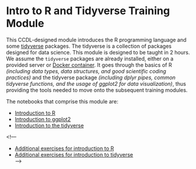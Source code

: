 # Intro to R and Tidyverse Training Module

This CCDL-designed module introduces the R programming language and some [tidyverse](https://www.tidyverse.org/) packages.
The tidyverse is a collection of packages designed for data science.
This module is designed to be taught in 2 hours. We assume the `tidyverse` packages are already installed, either on a provided server or [Docker container](https://github.com/AlexsLemonade/training-modules/tree/master/docker-install).
It goes through the basics of R _(including data types, data structures, and good scientific coding practices)_ and the tidyverse package _(including dplyr pipes, common tidyverse functions, and the usage of ggplot2 for data visualization)_, thus providing the tools needed to move onto the subsequent training modules.

The notebooks that comprise this module are: 
 
* [Introduction to R](https://alexslemonade.github.io/training-modules/intro-to-R-tidyverse/01-intro-to-base_R.html)  
* [Introduction to ggplot2](https://alexslemonade.github.io/training-modules/intro-to-R-tidyverse/02-intro_to_ggplot2.html)
* [Introduction to the tidyverse](https://alexslemonade.github.io/training-modules/intro-to-R-tidyverse/02-intro_to_tidyverse.html)

<!––
* [Additional exercises for introduction to R](https://github.com/AlexsLemonade/training-modules/blob/master/intro-to-R-tidyverse/03-intro_to_r_exercise.Rmd)  
* [Additional exercises for introduction to tidyverse](https://github.com/AlexsLemonade/training-modules/blob/master/intro-to-R-tidyverse/04-intro_to_tidyverse_exercise.Rmd)  
-->
